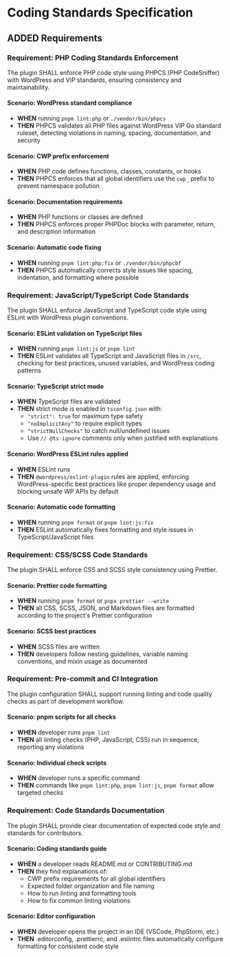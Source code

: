 # Coding Standards Specification

## ADDED Requirements

### Requirement: PHP Coding Standards Enforcement
The plugin SHALL enforce PHP code style using PHPCS (PHP CodeSniffer) with WordPress and VIP standards, ensuring consistency and maintainability.

#### Scenario: WordPress standard compliance
- **WHEN** running `pnpm lint:php` or `./vendor/bin/phpcs`
- **THEN** PHPCS validates all PHP files against WordPress VIP Go standard ruleset, detecting violations in naming, spacing, documentation, and security

#### Scenario: CWP prefix enforcement
- **WHEN** PHP code defines functions, classes, constants, or hooks
- **THEN** PHPCS enforces that all global identifiers use the `cwp_` prefix to prevent namespace pollution

#### Scenario: Documentation requirements
- **WHEN** PHP functions or classes are defined
- **THEN** PHPCS enforces proper PHPDoc blocks with parameter, return, and description information

#### Scenario: Automatic code fixing
- **WHEN** running `pnpm lint:php:fix` or `./vendor/bin/phpcbf`
- **THEN** PHPCS automatically corrects style issues like spacing, indentation, and formatting where possible

### Requirement: JavaScript/TypeScript Code Standards
The plugin SHALL enforce JavaScript and TypeScript code style using ESLint with WordPress plugin conventions.

#### Scenario: ESLint validation on TypeScript files
- **WHEN** running `pnpm lint:js` or `pnpm lint`
- **THEN** ESLint validates all TypeScript and JavaScript files in `/src`, checking for best practices, unused variables, and WordPress coding patterns

#### Scenario: TypeScript strict mode
- **WHEN** TypeScript files are validated
- **THEN** strict mode is enabled in `tsconfig.json` with:
  - `"strict": true` for maximum type safety
  - `"noImplicitAny"` to require explicit types
  - `"strictNullChecks"` to catch null/undefined issues
  - Use `// @ts-ignore` comments only when justified with explanations

#### Scenario: WordPress ESLint rules applied
- **WHEN** ESLint runs
- **THEN** `@wordpress/eslint-plugin` rules are applied, enforcing WordPress-specific best practices like proper dependency usage and blocking unsafe WP APIs by default

#### Scenario: Automatic code formatting
- **WHEN** running `pnpm format` or `pnpm lint:js:fix`
- **THEN** ESLint automatically fixes formatting and style issues in TypeScript/JavaScript files

### Requirement: CSS/SCSS Code Standards
The plugin SHALL enforce CSS and SCSS style consistency using Prettier.

#### Scenario: Prettier code formatting
- **WHEN** running `pnpm format` or `pnpx prettier --write`
- **THEN** all CSS, SCSS, JSON, and Markdown files are formatted according to the project's Prettier configuration

#### Scenario: SCSS best practices
- **WHEN** SCSS files are written
- **THEN** developers follow nesting guidelines, variable naming conventions, and mixin usage as documented

### Requirement: Pre-commit and CI Integration
The plugin configuration SHALL support running linting and code quality checks as part of development workflow.

#### Scenario: pnpm scripts for all checks
- **WHEN** developer runs `pnpm lint`
- **THEN** all linting checks (PHP, JavaScript, CSS) run in sequence, reporting any violations

#### Scenario: Individual check scripts
- **WHEN** developer runs a specific command
- **THEN** commands like `pnpm lint:php`, `pnpm lint:js`, `pnpm format` allow targeted checks

### Requirement: Code Standards Documentation
The plugin SHALL provide clear documentation of expected code style and standards for contributors.

#### Scenario: Coding standards guide
- **WHEN** a developer reads README.md or CONTRIBUTING.md
- **THEN** they find explanations of:
  - CWP prefix requirements for all global identifiers
  - Expected folder organization and file naming
  - How to run linting and formatting tools
  - How to fix common linting violations

#### Scenario: Editor configuration
- **WHEN** developer opens the project in an IDE (VSCode, PhpStorm, etc.)
- **THEN** .editorconfig, .prettierrc, and .eslintrc files automatically configure formatting for consistent code style
